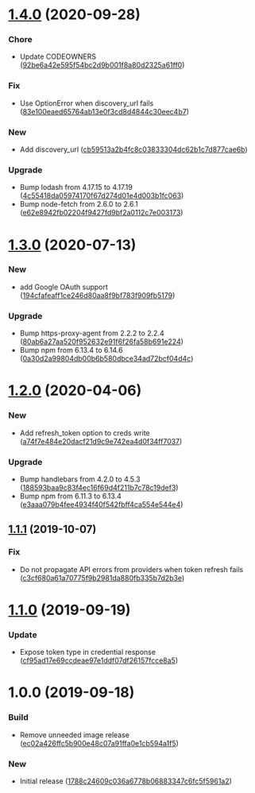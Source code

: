# [1.4.0](https://github.com/puppetlabs/vault-plugin-secrets-oauthapp/compare/v1.3.0...v1.4.0) (2020-09-28)


### Chore

* Update CODEOWNERS ([92be6a42e595f54bc2d9b001f8a80d2325a61ff0](https://github.com/puppetlabs/vault-plugin-secrets-oauthapp/commit/92be6a42e595f54bc2d9b001f8a80d2325a61ff0))

### Fix

* Use OptionError when discovery_url fails ([83e100eaed65764ab13e0f3cd8d4844c30eec4b7](https://github.com/puppetlabs/vault-plugin-secrets-oauthapp/commit/83e100eaed65764ab13e0f3cd8d4844c30eec4b7))

### New

* Add discovery_url ([cb59513a2b4fc8c03833304dc62b1c7d877cae6b](https://github.com/puppetlabs/vault-plugin-secrets-oauthapp/commit/cb59513a2b4fc8c03833304dc62b1c7d877cae6b))

### Upgrade

* Bump lodash from 4.17.15 to 4.17.19 ([4c55418da05974170f67d274d01e4d003b1fc063](https://github.com/puppetlabs/vault-plugin-secrets-oauthapp/commit/4c55418da05974170f67d274d01e4d003b1fc063))
* Bump node-fetch from 2.6.0 to 2.6.1 ([e62e8942fb02204f9427fd9bf2a0112c7e003173](https://github.com/puppetlabs/vault-plugin-secrets-oauthapp/commit/e62e8942fb02204f9427fd9bf2a0112c7e003173))

# [1.3.0](https://github.com/puppetlabs/vault-plugin-secrets-oauthapp/compare/v1.2.0...v1.3.0) (2020-07-13)


### New

* add Google OAuth support ([194cfafeaff1ce246d80aa8f9bf783f909fb5179](https://github.com/puppetlabs/vault-plugin-secrets-oauthapp/commit/194cfafeaff1ce246d80aa8f9bf783f909fb5179))

### Upgrade

* Bump https-proxy-agent from 2.2.2 to 2.2.4 ([80ab6a27aa520f952632e91f6f26fa58b691e224](https://github.com/puppetlabs/vault-plugin-secrets-oauthapp/commit/80ab6a27aa520f952632e91f6f26fa58b691e224))
* Bump npm from 6.13.4 to 6.14.6 ([0a30d2a99804db00b6b580dbce34ad72bcf04d4c](https://github.com/puppetlabs/vault-plugin-secrets-oauthapp/commit/0a30d2a99804db00b6b580dbce34ad72bcf04d4c))

# [1.2.0](https://github.com/puppetlabs/vault-plugin-secrets-oauthapp/compare/v1.1.1...v1.2.0) (2020-04-06)


### New

* Add refresh_token option to creds write ([a74f7e484e20dacf21d9c9e742ea4d0f34ff7037](https://github.com/puppetlabs/vault-plugin-secrets-oauthapp/commit/a74f7e484e20dacf21d9c9e742ea4d0f34ff7037))

### Upgrade

* Bump handlebars from 4.2.0 to 4.5.3 ([188593baa9c83f4ec16f69d4f211b7c78c19def3](https://github.com/puppetlabs/vault-plugin-secrets-oauthapp/commit/188593baa9c83f4ec16f69d4f211b7c78c19def3))
* Bump npm from 6.11.3 to 6.13.4 ([e3aaa079b4fee4934f40f542fbff4ca554e544e4](https://github.com/puppetlabs/vault-plugin-secrets-oauthapp/commit/e3aaa079b4fee4934f40f542fbff4ca554e544e4))

## [1.1.1](https://github.com/puppetlabs/vault-plugin-secrets-oauthapp/compare/v1.1.0...v1.1.1) (2019-10-07)


### Fix

* Do not propagate API errors from providers when token refresh fails ([c3cf680a61a70775f9b2981da880fb335b7d2b3e](https://github.com/puppetlabs/vault-plugin-secrets-oauthapp/commit/c3cf680a61a70775f9b2981da880fb335b7d2b3e))

# [1.1.0](https://github.com/puppetlabs/vault-plugin-secrets-oauthapp/compare/v1.0.0...v1.1.0) (2019-09-19)


### Update

* Expose token type in credential response ([cf95ad17e69ccdeae97e1ddf07df26157fcce8a5](https://github.com/puppetlabs/vault-plugin-secrets-oauthapp/commit/cf95ad17e69ccdeae97e1ddf07df26157fcce8a5))

# 1.0.0 (2019-09-18)


### Build

* Remove unneeded image release ([ec02a426ffc5b900e48c07a91ffa0e1cb594a1f5](https://github.com/puppetlabs/vault-plugin-secrets-oauthapp/commit/ec02a426ffc5b900e48c07a91ffa0e1cb594a1f5))

### New

* Initial release ([1788c24609c036a6778b06883347c6fc5f5961a2](https://github.com/puppetlabs/vault-plugin-secrets-oauthapp/commit/1788c24609c036a6778b06883347c6fc5f5961a2))
